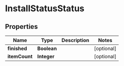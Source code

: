 

# InstallStatusStatus


## Properties

Name | Type | Description | Notes
------------ | ------------- | ------------- | -------------
**finished** | **Boolean** |  |  [optional]
**itemCount** | **Integer** |  |  [optional]



